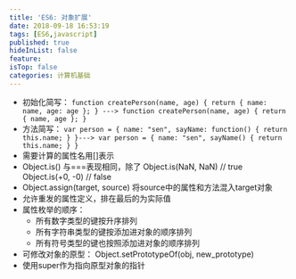```yaml
---
title: 'ES6: 对象扩展'
date: 2018-09-18 16:53:19
tags: [ES6,javascript]
published: true
hideInList: false
feature: 
isTop: false
categories: 计算机基础
---
```


*   初始化简写： `function createPerson(name, age) { return { name: name, age: age }; } ---> function createPerson(name, age) { return { name, age }; } `
*   方法简写： `var person = { name: "sen", sayName: function() { return this.name; } }---> var person = { name: "sen", sayName() { return this.name; } } `
*   需要计算的属性名用[]表示
*   Object.is() 与===表现相同，除了 Object.is(NaN, NaN) // true Object.is(+0, -0) // false
*   Object.assign(target, source) 将source中的属性和方法混入target对象
*   允许重发的属性定义，排在最后的为实际值
*   属性枚举的顺序：
    *   所有数字类型的键按升序排列
    *   所有字符串类型的键按添加进对象的顺序排列
    *   所有符号类型的键也按照添加进对象的顺序排列
*   可修改对象的原型： Object.setPrototypeOf(obj, new_prototype)
*   使用super作为指向原型对象的指针